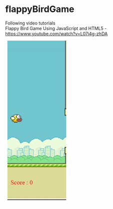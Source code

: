 # flappyBirdGame

Following video tutorials  
Flappy Bird Game Using JavaScript and HTML5 - https://www.youtube.com/watch?v=L07i4g-zhDA

 <img src="/images/Annotation 2020-06-08 144342.jpg">    

